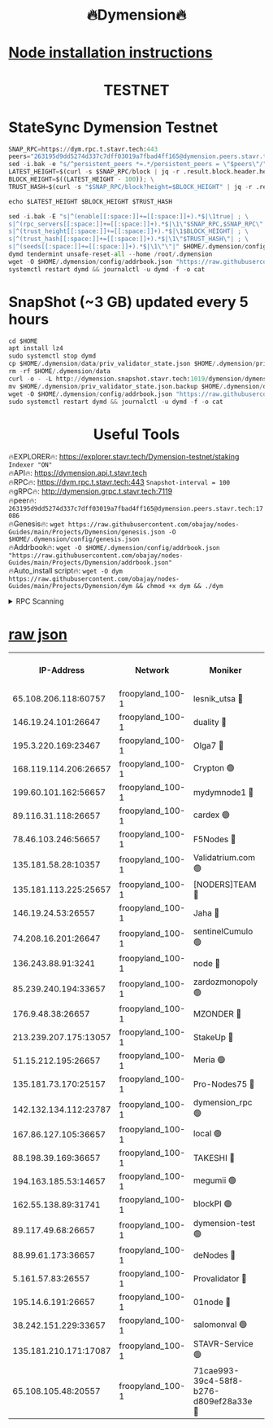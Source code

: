 <h1 align="center"> 🔥Dymension🔥</h1>

[Node installation instructions](https://github.com/obajay/nodes-Guides/tree/main/Projects/Dymension)
=

<h1 align="center"> TESTNET</h1>

# StateSync Dymension Testnet
```python
SNAP_RPC=https://dym.rpc.t.stavr.tech:443
peers="263195d9dd5274d337c7dff03019a7fbad4ff165@dymension.peers.stavr.tech:17086"
sed -i.bak -e "s/^persistent_peers *=.*/persistent_peers = \"$peers\"/" $HOME/.dymension/config/config.toml
LATEST_HEIGHT=$(curl -s $SNAP_RPC/block | jq -r .result.block.header.height); \
BLOCK_HEIGHT=$((LATEST_HEIGHT - 100)); \
TRUST_HASH=$(curl -s "$SNAP_RPC/block?height=$BLOCK_HEIGHT" | jq -r .result.block_id.hash)

echo $LATEST_HEIGHT $BLOCK_HEIGHT $TRUST_HASH

sed -i.bak -E "s|^(enable[[:space:]]+=[[:space:]]+).*$|\1true| ; \
s|^(rpc_servers[[:space:]]+=[[:space:]]+).*$|\1\"$SNAP_RPC,$SNAP_RPC\"| ; \
s|^(trust_height[[:space:]]+=[[:space:]]+).*$|\1$BLOCK_HEIGHT| ; \
s|^(trust_hash[[:space:]]+=[[:space:]]+).*$|\1\"$TRUST_HASH\"| ; \
s|^(seeds[[:space:]]+=[[:space:]]+).*$|\1\"\"|" $HOME/.dymension/config/config.toml
dymd tendermint unsafe-reset-all --home /root/.dymension
wget -O $HOME/.dymension/config/addrbook.json "https://raw.githubusercontent.com/obajay/nodes-Guides/main/Projects/Dymension/addrbook.json"
systemctl restart dymd && journalctl -u dymd -f -o cat

```
# SnapShot (~3 GB) updated every 5 hours
```python
cd $HOME
apt install lz4
sudo systemctl stop dymd
cp $HOME/.dymension/data/priv_validator_state.json $HOME/.dymension/priv_validator_state.json.backup
rm -rf $HOME/.dymension/data
curl -o - -L http://dymension.snapshot.stavr.tech:1019/dymension/dymension-snap.tar.lz4 | lz4 -c -d - | tar -x -C $HOME/.dymension --strip-components 2
mv $HOME/.dymension/priv_validator_state.json.backup $HOME/.dymension/data/priv_validator_state.json
wget -O $HOME/.dymension/config/addrbook.json "https://raw.githubusercontent.com/obajay/nodes-Guides/main/Projects/Dymension/addrbook.json"
sudo systemctl restart dymd && journalctl -u dymd -f -o cat
```

 <h1 align="center"> Useful Tools</h1>

🔥EXPLORER🔥:     https://explorer.stavr.tech/Dymension-testnet/staking        `Indexer "ON"` \
🔥API🔥:          https://dymension.api.t.stavr.tech \
🔥RPC🔥:          https://dym.rpc.t.stavr.tech:443                  `Snapshot-interval = 100` \
🔥gRPC🔥:         http://dymension.grpc.t.stavr.tech:7119 \
🔥peer🔥:         `263195d9dd5274d337c7dff03019a7fbad4ff165@dymension.peers.stavr.tech:17086` \
🔥Genesis🔥:     ```wget https://raw.githubusercontent.com/obajay/nodes-Guides/main/Projects/Dymension/genesis.json -O $HOME/.dymension/config/genesis.json``` \
🔥Addrbook🔥:    ```wget -O $HOME/.dymension/config/addrbook.json "https://raw.githubusercontent.com/obajay/nodes-Guides/main/Projects/Dymension/addrbook.json"``` \
🔥Auto_install script🔥: ```wget -O dym https://raw.githubusercontent.com/obajay/nodes-Guides/main/Projects/Dymension/dym && chmod +x dym && ./dym```

<details>
<summary>RPC Scanning</summary>

<h2 align="center"> We scan nodes in real time every 4 hours. And we provide the final result of RPC endpoints.
We cannot influence the operation of these nodes in any way. </h2>


```python
If Voting Power is higher than 0 --> then the Node is a validator of the network and may be subject to attack and be a potential threat to the chain.
```
```python
We marked such validators with a red symbol
```

</details>

[raw json](https://rpc-check.dymt.stavr.tech/dymt/rpc-dymt-result.json)
=


<table><tr><th>IP-Address</th><th>Network</th><th>Moniker</th><th>Latest Block Height</th><th>Earliest Block Height</th><th>Catching Up</th><th>Tx Index</th><th>Voting Power</th><th>Scan Time</th></tr><tr><td>65.108.206.118:60757</td><td>froopyland_100-1</td><td>lesnik_utsa 🔴</td><td>1582286</td><td>1</td><td>False</td><td>on</td><td>1</td><td>2023-12-06T19:01:12.991871919UTC</td></tr><tr><td>146.19.24.101:26647</td><td>froopyland_100-1</td><td>duality 🔴</td><td>1582289</td><td>1</td><td>False</td><td>on</td><td>1</td><td>2023-12-06T19:01:29.622001242UTC</td></tr><tr><td>195.3.220.169:23467</td><td>froopyland_100-1</td><td>Olga7 🔴</td><td>1582292</td><td>1</td><td>False</td><td>on</td><td>1</td><td>2023-12-06T19:01:46.476714027UTC</td></tr><tr><td>168.119.114.206:26657</td><td>froopyland_100-1</td><td>Crypton 🟢</td><td>1582293</td><td>1</td><td>False</td><td>off</td><td>0</td><td>2023-12-06T19:01:52.458291588UTC</td></tr><tr><td>199.60.101.162:56657</td><td>froopyland_100-1</td><td>mydymnode1 🔴</td><td>1582286</td><td>106001</td><td>False</td><td>off</td><td>1</td><td>2023-12-06T19:01:13.698827052UTC</td></tr><tr><td>89.116.31.118:26657</td><td>froopyland_100-1</td><td>cardex 🟢</td><td>1582288</td><td>293001</td><td>False</td><td>on</td><td>0</td><td>2023-12-06T19:01:22.262436461UTC</td></tr><tr><td>78.46.103.246:56657</td><td>froopyland_100-1</td><td>F5Nodes 🔴</td><td>1582286</td><td>407001</td><td>False</td><td>off</td><td>1</td><td>2023-12-06T19:01:09.246860855UTC</td></tr><tr><td>135.181.58.28:10357</td><td>froopyland_100-1</td><td>Validatrium.com 🟢</td><td>1582290</td><td>591001</td><td>False</td><td>on</td><td>0</td><td>2023-12-06T19:01:36.415662731UTC</td></tr><tr><td>135.181.113.225:25657</td><td>froopyland_100-1</td><td>[NODERS]TEAM 🔴</td><td>1582290</td><td>737456</td><td>False</td><td>on</td><td>1</td><td>2023-12-06T19:01:36.764981869UTC</td></tr><tr><td>146.19.24.53:26557</td><td>froopyland_100-1</td><td>Jaha 🔴</td><td>1582291</td><td>737456</td><td>False</td><td>off</td><td>1</td><td>2023-12-06T19:01:39.231442541UTC</td></tr><tr><td>74.208.16.201:26647</td><td>froopyland_100-1</td><td>sentinelCumulo 🟢</td><td>1582284</td><td>820001</td><td>False</td><td>on</td><td>0</td><td>2023-12-06T19:00:57.927170676UTC</td></tr><tr><td>136.243.88.91:3241</td><td>froopyland_100-1</td><td>node 🔴</td><td>1582291</td><td>922548</td><td>False</td><td>on</td><td>1</td><td>2023-12-06T19:01:39.481093045UTC</td></tr><tr><td>85.239.240.194:33657</td><td>froopyland_100-1</td><td>zardozmonopoly 🟢</td><td>1582294</td><td>935165</td><td>False</td><td>off</td><td>0</td><td>2023-12-06T19:02:00.050922151UTC</td></tr><tr><td>176.9.48.38:26657</td><td>froopyland_100-1</td><td>MZONDER 🔴</td><td>1582292</td><td>1006001</td><td>False</td><td>on</td><td>1</td><td>2023-12-06T19:01:45.999050439UTC</td></tr><tr><td>213.239.207.175:13057</td><td>froopyland_100-1</td><td>StakeUp 🔴</td><td>1582293</td><td>1150548</td><td>False</td><td>off</td><td>1</td><td>2023-12-06T19:01:55.133731633UTC</td></tr><tr><td>51.15.212.195:26657</td><td>froopyland_100-1</td><td>Meria 🟢</td><td>1582283</td><td>1238063</td><td>False</td><td>on</td><td>0</td><td>2023-12-06T19:00:54.069822250UTC</td></tr><tr><td>135.181.73.170:25157</td><td>froopyland_100-1</td><td>Pro-Nodes75 🔴</td><td>1582286</td><td>1282286</td><td>False</td><td>on</td><td>1</td><td>2023-12-06T19:01:10.564324126UTC</td></tr><tr><td>142.132.134.112:23787</td><td>froopyland_100-1</td><td>dymension_rpc 🟢</td><td>1582289</td><td>1282289</td><td>False</td><td>on</td><td>0</td><td>2023-12-06T19:01:26.683905511UTC</td></tr><tr><td>167.86.127.105:36657</td><td>froopyland_100-1</td><td>local 🟢</td><td>1582293</td><td>1318001</td><td>False</td><td>off</td><td>0</td><td>2023-12-06T19:01:49.358349468UTC</td></tr><tr><td>88.198.39.169:36657</td><td>froopyland_100-1</td><td>TAKESHI 🔴</td><td>1582284</td><td>1330001</td><td>False</td><td>on</td><td>1</td><td>2023-12-06T19:00:58.216607530UTC</td></tr><tr><td>194.163.185.53:14657</td><td>froopyland_100-1</td><td>megumii 🟢</td><td>1582286</td><td>1390788</td><td>False</td><td>on</td><td>0</td><td>2023-12-06T19:01:10.140697757UTC</td></tr><tr><td>162.55.138.89:31741</td><td>froopyland_100-1</td><td>blockPI 🟢</td><td>1582293</td><td>1435053</td><td>False</td><td>on</td><td>0</td><td>2023-12-06T19:01:51.797409359UTC</td></tr><tr><td>89.117.49.68:26657</td><td>froopyland_100-1</td><td>dymension-test 🟢</td><td>1582293</td><td>1473622</td><td>False</td><td>on</td><td>0</td><td>2023-12-06T19:01:52.807353732UTC</td></tr><tr><td>88.99.61.173:36657</td><td>froopyland_100-1</td><td>deNodes 🔴</td><td>1582290</td><td>1501386</td><td>False</td><td>off</td><td>1</td><td>2023-12-06T19:01:36.051950416UTC</td></tr><tr><td>5.161.57.83:26557</td><td>froopyland_100-1</td><td>Provalidator 🔴</td><td>1582283</td><td>1503071</td><td>False</td><td>on</td><td>1</td><td>2023-12-06T19:00:54.717262668UTC</td></tr><tr><td>195.14.6.191:26657</td><td>froopyland_100-1</td><td>01node 🔴</td><td>1582293</td><td>1561776</td><td>False</td><td>on</td><td>1</td><td>2023-12-06T19:01:52.178174234UTC</td></tr><tr><td>38.242.151.229:33657</td><td>froopyland_100-1</td><td>salomonval 🟢</td><td>1582292</td><td>1569001</td><td>False</td><td>off</td><td>0</td><td>2023-12-06T19:01:46.900847548UTC</td></tr><tr><td>135.181.210.171:17087</td><td>froopyland_100-1</td><td>STAVR-Service 🟢</td><td>1582285</td><td>1578434</td><td>False</td><td>on</td><td>0</td><td>2023-12-06T19:01:02.872551098UTC</td></tr><tr><td>65.108.105.48:20557</td><td>froopyland_100-1</td><td>71cae993-39c4-58f8-b276-d809ef28a33e 🔴</td><td>1582289</td><td>1580001</td><td>False</td><td>on</td><td>1</td><td>2023-12-06T19:01:27.097677445UTC</td></tr></table>
